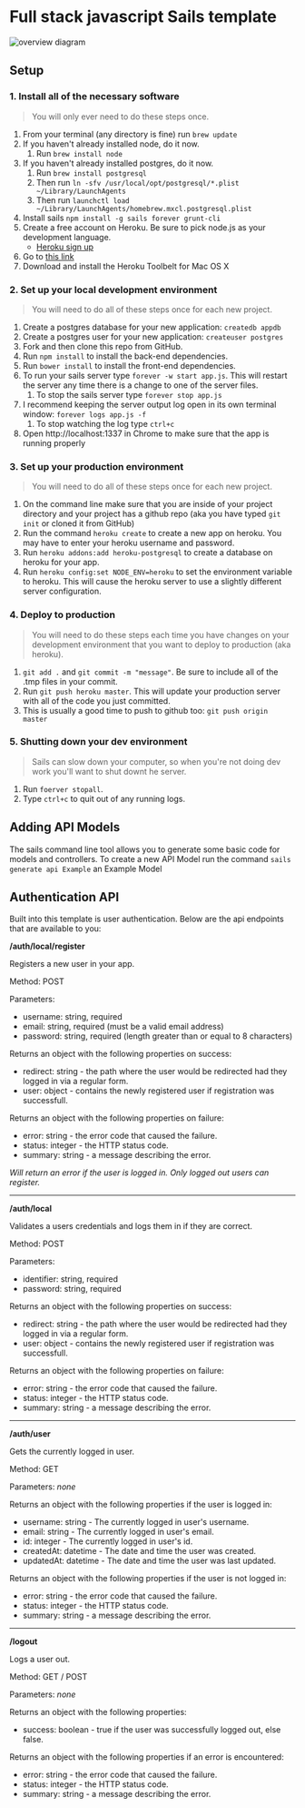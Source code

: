 # Full stack javascript Sails template

![overview diagram](/development-heroku.jpg)

## Setup

### 1. Install all of the necessary software

> You will only ever need to do these steps once.

1. From your terminal (any directory is fine) run `brew update`
2. If you haven't already installed node, do it now.
	1. Run `brew install node`
3. If you haven't already installed postgres, do it now.
	1. Run `brew install postgresql`
	2. Then run `ln -sfv /usr/local/opt/postgresql/*.plist ~/Library/LaunchAgents`
	3. Then run `launchctl load ~/Library/LaunchAgents/homebrew.mxcl.postgresql.plist`
4. Install sails `npm install -g sails forever grunt-cli`
5. Create a free account on Heroku. Be sure to pick node.js as your development language.
	* [Heroku sign up](https://signup.heroku.com/dc)
6. Go to [this link](https://devcenter.heroku.com/articles/getting-started-with-nodejs#set-up)
7. Download and install the Heroku Toolbelt for Mac OS X

### 2. Set up your local development environment

> You will need to do all of these steps once for each new project.

1. Create a postgres database for your new application: `createdb appdb`
2. Create a postgres user for your new application: `createuser postgres`
3. Fork and then clone this repo from GitHub.
4. Run `npm install` to install the back-end dependencies.
5. Run `bower install` to install the front-end dependencies. 
6. To run your sails server type `forever -w start app.js`. This will restart the server any time there is a change to one of the server files.
	1. To stop the sails server type `forever stop app.js`
7. I recommend keeping the server output log open in its own terminal window: `forever logs app.js -f`
	1. To stop watching the log type `ctrl+c`
8. Open http://localhost:1337 in Chrome to make sure that the app is running properly

### 3. Set up your production environment

> You will need to do all of these steps once for each new project.

1. On the command line make sure that you are inside of your project directory and your project has a github repo (aka you have typed `git init` or cloned it from GitHub)
2. Run the command `heroku create` to create a new app on heroku. You may have to enter your heroku username and password.
3. Run `heroku addons:add heroku-postgresql` to create a database on heroku for your app.
4. Run `heroku config:set NODE_ENV=heroku` to set the environment variable to heroku. This will cause the heroku server to use a slightly different server configuration.

### 4. Deploy to production

> You will need to do these steps each time you have changes on your development environment that you want to deploy to production (aka heroku).

1. `git add .` and `git commit -m "message"`. Be sure to include all of the .tmp files in your commit.
4. Run `git push heroku master`. This will update your production server with all of the code you just committed.
5. This is usually a good time to push to github too: `git push origin master`

### 5. Shutting down your dev environment

> Sails can slow down your computer, so when you're not doing dev work you'll want to shut downt he server.

1. Run `foerver stopall`.
2. Type `ctrl+c` to quit out of any running logs.

## Adding API Models

The sails command line tool allows you to generate some basic code for models and controllers. To create a new API Model run the command `sails generate api Example`  an Example Model

## Authentication API

Built into this template is user authentication. Below are the api endpoints that are available to you:

**/auth/local/register**

Registers a new user in your app.

Method: POST

Parameters:

 - username: string, required
 - email: string, required (must be a valid email address)
 - password: string, required (length greater than or equal to 8 characters)

Returns an object with the following properties on success:

 - redirect: string - the path where the user would be redirected had they logged in via a regular form.
 - user: object - contains the newly registered user if registration was successfull.

Returns an object with the following properties on failure:

 - error: string - the error code that caused the failure.
 - status: integer - the HTTP status code.
 - summary: string - a message describing the error.

*Will return an error if the user is logged in. Only logged out users can register.*

- - -

**/auth/local**

Validates a users credentials and logs them in if they are correct.

Method: POST

Parameters:

 - identifier: string, required
 - password: string, required

Returns an object with the following properties on success:

 - redirect: string - the path where the user would be redirected had they logged in via a regular form.
 - user: object - contains the newly registered user if registration was successfull.

Returns an object with the following properties on failure:

 - error: string - the error code that caused the failure.
 - status: integer - the HTTP status code.
 - summary: string - a message describing the error.

- - - 

**/auth/user**

Gets the currently logged in user.

Method: GET

Parameters: *none*

Returns an object with the following properties if the user is logged in:
	
 - username: string - The currently logged in user's username.
 - email: string - The currently logged in user's email.
 - id: integer - The currently logged in user's id.
 - createdAt: datetime - The date and time the user was created.
 - updatedAt: datetime - The date and time the user was last updated.

Returns an object with the following properties if the user is not logged in:

 - error: string - the error code that caused the failure.
 - status: integer - the HTTP status code.
 - summary: string - a message describing the error.

- - - 

**/logout**

Logs a user out.

Method: GET / POST

Parameters: *none*

Returns an object with the following properties:

 - success: boolean - true if the user was successfully logged out, else false.

Returns an object with the following properties if an error is encountered:

 - error: string - the error code that caused the failure.
 - status: integer - the HTTP status code.
 - summary: string - a message describing the error.
